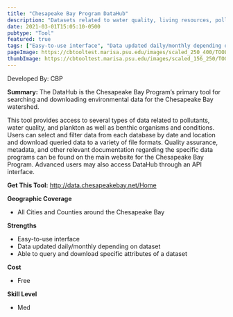 ```yaml
---
title: "Chesapeake Bay Program DataHub"
description: "Datasets related to water quality, living resources, pollution, and fluorescence"
date: 2021-03-01T15:05:10-0500
pubtype: "Tool"
featured: true
tags: ["Easy-to-use interface", "Data updated daily/monthly depending on dataset", "Able to query and download specific attributes of a dataset"]
pageImage: https://cbtooltest.marisa.psu.edu/images/scaled_250_400/TOOLID_33.0_ScreenCapture-1.png
thumbImage: https://cbtooltest.marisa.psu.edu/images/scaled_156_250/TOOLID_33.0_ScreenCapture-1.png
---
```

Developed By: CBP

**Summary:** The DataHub is the Chesapeake Bay Program’s primary tool for searching and downloading environmental data for the Chesapeake Bay watershed.

This tool provides access to several types of data related to pollutants, water quality, and plankton as well as benthic organisms and conditions. Users can select and filter data from each database by date and location and download queried data to a variety of file formats. Quality assurance, metadata, and other relevant documentation regarding the specific data programs can be found on the main website for the Chesapeake Bay Program. Advanced users may also access DataHub through an API interface. 




__**Get This Tool:**__ http://data.chesapeakebay.net/Home

__**Geographic Coverage**__
- All Cities and Counties around the Chesapeake Bay

__**Strengths**__
-  Easy-to-use interface
-  Data updated daily/monthly depending on dataset
-  Able to query and download specific attributes of a dataset

__**Cost**__
- Free

__**Skill Level**__
- Med
